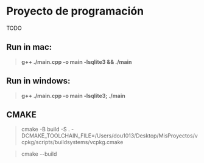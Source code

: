 # Proyecto de programación
TODO
## Run in mac:
> **g++ ./main.cpp -o main -lsqlite3 && ./main**

## Run in windows:
> **g++ ./main.cpp -o main -lsqlite3; ./main**

## CMAKE


> cmake -B build -S . -DCMAKE_TOOLCHAIN_FILE=/Users/dou1013/Desktop/MisProyectos/vcpkg/scripts/buildsystems/vcpkg.cmake

> cmake --build